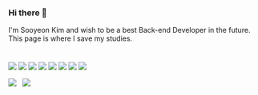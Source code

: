 
### Hi there 👋
I'm Sooyeon Kim and wish to be a best Back-end Developer in the future.  
This page is where I save my studies.

#

<img src="https://img.shields.io/badge/java-007396?style=for-the-badge&logo=OpenJDK&logoColor=white"> <img src="https://img.shields.io/badge/Spring-6DB33F?style=for-the-badge&logo=Spring&logoColor=white"> <img src="https://img.shields.io/badge/Javascript-000?style=for-the-badge&logo=javascript&logoColor=F7DF1E"/> <img src="https://img.shields.io/badge/HTML5-000?style=for-the-badge&logo=html5&logoColor=E34F26"/> <img src="https://img.shields.io/badge/CSS3-000?style=for-the-badge&logo=css3&logoColor=1572B6"/> <img src="https://img.shields.io/badge/jquery-000?style=for-the-badge&logo=jquery&logoColor=0769AD"/> <img src="https://img.shields.io/badge/Oracle-000?style=for-the-badge&logo=oracle&logoColor=F80000"/> <img src="https://img.shields.io/badge/GitHub-000?style=for-the-badge&logo=github&logoColor=FFFFFF"/> 

<a href="https://blog.naver.com/lio97" target="_blank"><img src="https://img.shields.io/badge/Blog-000?style=social&logo=naver&logoColor=03C75A"/></a>
&nbsp;
<a href="https://www.instagram.com/so0yeon__?igsh=MXY1ZTBoemg4NW1mNA%3D%3D&utm_source=qr" target="_blank"><img src="https://img.shields.io/badge/Instagram-000?style=social&logo=instagram&logoColor=E4405F"/></a>

